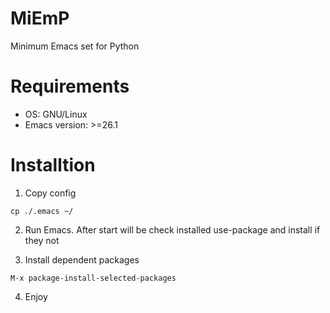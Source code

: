 # MiEmP
Minimum Emacs set for Python

# Requirements #
* OS: GNU/Linux
* Emacs version: >=26.1

# Installtion #
1. Copy config
``` shell
cp ./.emacs ~/
```
2. Run Emacs.
After start will be check installed use-package and install if they not

3. Install dependent packages
``` emacs-lisp
M-x package-install-selected-packages
```

4. Enjoy

